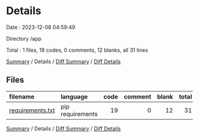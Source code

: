 # Details

Date : 2023-12-08 04:59:49

Directory /app

Total : 1 files,  19 codes, 0 comments, 12 blanks, all 31 lines

[Summary](results.md) / Details / [Diff Summary](diff.md) / [Diff Details](diff-details.md)

## Files
| filename | language | code | comment | blank | total |
| :--- | :--- | ---: | ---: | ---: | ---: |
| [requirements.txt](/requirements.txt) | pip requirements | 19 | 0 | 12 | 31 |

[Summary](results.md) / Details / [Diff Summary](diff.md) / [Diff Details](diff-details.md)